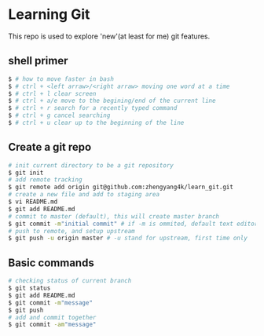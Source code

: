 Learning Git
===

This repo is used to explore 'new'(at least for me) git features.


## shell primer

```bash
$ # how to move faster in bash
$ # ctrl + <left arraw>/<right arraw> moving one word at a time
$ # ctrl + l clear screen
$ # ctrl + a/e move to the begining/end of the current line
$ # ctrl + r search for a recently typed command
$ # ctrl + g cancel searching
$ # ctrl + u clear up to the beginning of the line
```

## Create a git repo

```bash
# init current directory to be a git repository
$ git init
# add remote tracking
$ git remote add origin git@github.com:zhengyang4k/learn_git.git
# create a new file and add to staging area
$ vi README.md
$ git add README.md
# commit to master (default), this will create master branch
$ git commit -m"initial commit" # if -m is ommited, default text editor will be open for entering message
# push to remote, and setup upstream
$ git push -u origin master # -u stand for upstream, first time only
```

## Basic commands
```bash
# checking status of current branch
$ git status
$ git add README.md
$ git commit -m"message"
$ git push
# add and commit together
$ git commit -am"message"
```

